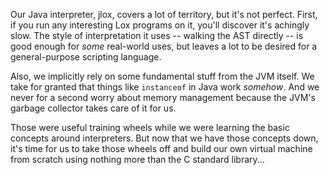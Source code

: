 Our Java interpreter, jlox, covers a lot of territory, but it's not perfect.
First, if you run any interesting Lox programs on it, you'll discover it's
achingly slow. The style of interpretation it uses -- walking the AST directly
-- is good enough for *some* real-world uses, but leaves a lot to be desired for
a general-purpose scripting language.

Also, we implicitly rely on some fundamental stuff from the JVM itself. We take
for granted that things like `instanceof` in Java work *somehow*. And we never
for a second worry about memory management because the JVM's garbage collector
takes care of it for us.

Those were useful training wheels while we were learning the basic concepts
around interpreters. But now that we have those concepts down, it's time for us
to take those wheels off and build our own virtual machine from scratch using
nothing more than the C standard library...
